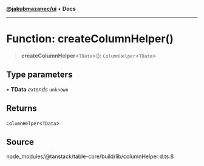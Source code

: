 [**@jakubmazanec/ui**](../README.md) • **Docs**

---

# Function: createColumnHelper()

> **createColumnHelper**\<`TData`\>(): `ColumnHelper`\<`TData`\>

## Type parameters

• **TData** _extends_ `unknown`

## Returns

`ColumnHelper`\<`TData`\>

## Source

node_modules/@tanstack/table-core/build/lib/columnHelper.d.ts:8
